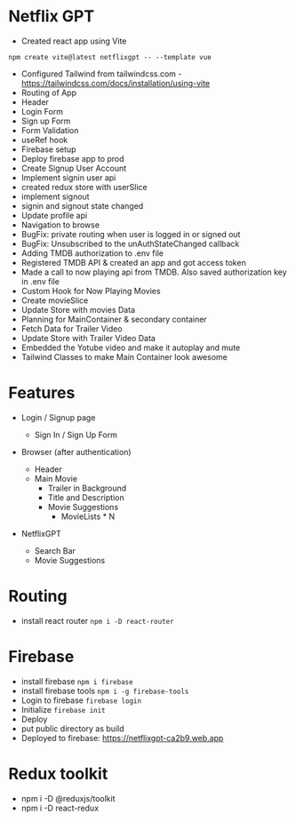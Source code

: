 # Netflix GPT

- Created react app using Vite

```
npm create vite@latest netflixgpt -- --template vue
```

- Configured Tailwind from tailwindcss.com - https://tailwindcss.com/docs/installation/using-vite
- Routing of App
- Header
- Login Form
- Sign up Form
- Form Validation
- useRef hook
- Firebase setup
- Deploy firebase app to prod
- Create Signup User Account
- Implement signin user api
- created redux store with userSlice
- implement signout
- signin and signout state changed
- Update profile api
- Navigation to browse
- BugFix: private routing when user is logged in or signed out
- BugFix: Unsubscribed to the unAuthStateChanged callback
- Adding TMDB authorization to .env file
- Registered TMDB API & created an app and got access token
- Made a call to now playing api from TMDB. Also saved authorization key in .env file
- Custom Hook for Now Playing Movies
- Create movieSlice
- Update Store with movies Data
- Planning for MainContainer & secondary container
- Fetch Data for Trailer Video
- Update Store with Trailer Video Data
- Embedded the Yotube video and make it autoplay and mute
- Tailwind Classes to make Main Container look awesome

# Features

- Login / Signup page

  - Sign In / Sign Up Form

- Browser (after authentication)

  - Header
  - Main Movie
    - Trailer in Background
    - Title and Description
    - Movie Suggestions
      - MovieLists \* N

- NetflixGPT
  - Search Bar
  - Movie Suggestions

# Routing

- install react router
  `npm i -D react-router`

# Firebase

- install firebase
  `npm i firebase`
- install firebase tools
  `npm i -g firebase-tools`
- Login to firebase
  `firebase login`
- Initialize
  `firebase init`
- Deploy
- put public directory as build
- Deployed to firebase: https://netflixgpt-ca2b9.web.app

# Redux toolkit

- npm i -D @reduxjs/toolkit
- npm i -D react-redux
